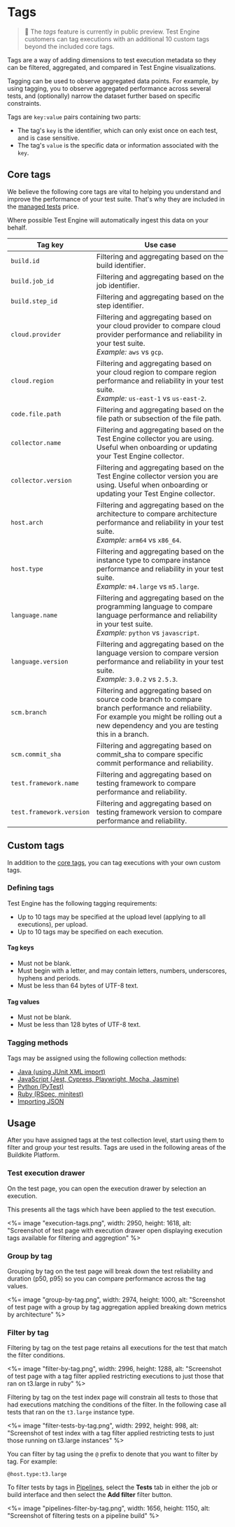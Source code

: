 # Tags

> 📘
> The _tags_ feature is currently in public preview. Test Engine customers can tag executions with an additional 10 custom tags beyond the included core tags.

Tags are a way of adding dimensions to test execution metadata so they can be filtered, aggregated, and compared in Test Engine visualizations.

Tagging can be used to observe aggregated data points. For example, by using tagging, you to observe aggregated performance across several tests, and (optionally) narrow the dataset further based on specific constraints.

Tags are `key:value` pairs containing two parts:

- The tag's `key` is the identifier, which can only exist once on each test, and is case sensitive.
- The tag's `value` is the specific data or information associated with the `key`.

## Core tags

We believe the following core tags are vital to helping you understand and improve the performance of your test suite. That's why they are included in the [managed tests](/docs/test-engine/usage_and_billing#managed-tests) price.

Where possible Test Engine will automatically ingest this data on your behalf.

<table class="responsive-table">
  <thead>
    <tr>
      <th>Tag key</th>
      <th>Use case</th>
    </tr>
  </thead>
  <tbody>
    <tr>
      <td><code>build.id</code></td>
      <td>Filtering and aggregating based on the build identifier.</td>
    </tr>
    <tr>
      <td><code>build.job_id</code></td>
      <td>Filtering and aggregating based on the job identifier.</td>
    </tr>
    <tr>
      <td><code>build.step_id</code></td>
      <td>Filtering and aggregating based on the step identifier.</td>
    </tr>
    <tr>
      <td><code>cloud.provider</code></td>
      <td>
        Filtering and aggregating based on your cloud provider to compare cloud provider performance and reliability in your test suite.<br/><em>Example:</em> <code>aws</code> vs <code>gcp</code>.
      </td>
    </tr>
    <tr>
      <td><code>cloud.region</code></td>
      <td>
        Filtering and aggregating based on your cloud region to compare region performance and reliability in your test suite.<br/><em>Example:</em> <code>us-east-1</code> vs <code>us-east-2</code>.
      </td>
    </tr>
    <tr>
      <td><code>code.file.path</code></td>
      <td>
        Filtering and aggregating based on the file path or subsection of the file path.
      </td>
    </tr>
    <tr>
      <td><code>collector.name</code></td>
      <td>
        Filtering and aggregating based on the Test Engine collector you are using. Useful when onboarding or updating your Test Engine collector.
      </td>
    </tr>
    <tr>
      <td><code>collector.version</code></td>
      <td>
        Filtering and aggregating based on the Test Engine collector version you are using. Useful when onboarding or updating your Test Engine collector.
      </td>
    </tr>
    <tr>
      <td><code>host.arch</code></td>
      <td>
        Filtering and aggregating based on the architecture to compare architecture performance and reliability in your test suite.<br/><em>Example:</em> <code>arm64</code> vs <code>x86_64</code>.
      </td>
    </tr>
    <tr>
      <td><code>host.type</code></td>
      <td>
        Filtering and aggregating based on the instance type to compare instance performance and reliability in your test suite.<br/><em>Example:</em> <code>m4.large</code> vs <code>m5.large</code>.
      </td>
    </tr>
    <tr>
      <td><code>language.name</code></td>
      <td>
        Filtering and aggregating based on the programming language to compare language performance and reliability in your test suite.<br/><em>Example:</em> <code>python</code> vs <code>javascript</code>.
      </td>
    </tr>
    <tr>
      <td><code>language.version</code></td>
      <td>
        Filtering and aggregating based on the language version to compare version performance and reliability in your test suite.<br/><em>Example:</em> <code>3.0.2</code> vs <code>2.5.3</code>.
      </td>
    </tr>
    <tr>
      <td><code>scm.branch</code></td>
      <td>
        Filtering and aggregating based on source code branch to compare branch performance and reliability. For example you might be rolling out a new dependency and you are testing this in a branch.
      </td>
    </tr>
    <tr>
      <td><code>scm.commit_sha</code></td>
      <td>
        Filtering and aggregating based on commit_sha to compare specific commit performance and reliability.
      </td>
    </tr>
    <tr>
      <td><code>test.framework.name</code></td>
      <td>
        Filtering and aggregating based on testing framework to compare performance and reliability.
      </td>
    </tr>
    <tr>
      <td><code>test.framework.version</code></td>
      <td>
        Filtering and aggregating based on testing framework version to compare performance and reliability.
      </td>
    </tr>
  </tbody>
</table>

## Custom tags

In addition to the [core tags](#core-tags), you can tag executions with your own custom tags.

### Defining tags

Test Engine has the following tagging requirements:

- Up to 10 tags may be specified at the upload level (applying to all executions), per upload.
- Up to 10 tags may be specified on each execution.

#### Tag keys

- Must not be blank.
- Must begin with a letter, and may contain letters, numbers, underscores, hyphens and periods.
- Must be less than 64 bytes of UTF-8 text.

#### Tag values

- Must not be blank.
- Must be less than 128 bytes of UTF-8 text.

### Tagging methods

Tags may be assigned using the following collection methods:

- [Java (using JUnit XML import)](/docs/test-engine/importing-junit-xml)
- [JavaScript (Jest, Cypress, Playwright, Mocha, Jasmine)](/docs/test-engine/javascript-collectors#upload-custom-tags-for-test-executions)
- [Python (PyTest)](/docs/test-engine/python-collectors#pytest-collector-upload-custom-tags-for-test-executions)
- [Ruby (RSpec, minitest)](/docs/test-engine/ruby-collectors#upload-custom-tags-for-test-executions)
- [Importing JSON](/docs/test-engine/importing-json#json-test-results-data-reference-execution-level-custom-tags)

## Usage

After you have assigned tags at the test collection level, start using them to filter and group your test results. Tags are used in the following areas of the Buildkite Platform.

### Test execution drawer

On the test page, you can open the execution drawer by selection an execution.

This presents all the tags which have been applied to the test execution.

<%= image "execution-tags.png", width: 2950, height: 1618, alt: "Screenshot of test page with execution drawer open displaying execution tags available for filtering and aggregtion" %>

### Group by tag

Grouping by tag on the test page will break down the test reliability and duration (p50, p95) so you can compare performance across the tag values.

<%= image "group-by-tag.png", width: 2974, height: 1000, alt: "Screenshot of test page with a group by tag aggregation applied breaking down metrics by architecture" %>

### Filter by tag

Filtering by tag on the test page retains all executions for the test that match the filter conditions.

<%= image "filter-by-tag.png", width: 2996, height: 1288, alt: "Screenshot of test page with a tag filter applied restricting executions to just those that ran on t3.large in ruby" %>

Filtering by tag on the test index page will constrain all tests to those that had executions matching the conditions of the filter. In the following case all tests that ran on the `t3.large` instance type.

<%= image "filter-tests-by-tag.png", width: 2992, height: 998, alt: "Screenshot of test index with a tag filter applied restricting tests to just those running on t3.large instances" %>

You can filter by tag using the `@` prefix to denote that you want to filter by tag. For example:

```
@host.type:t3.large
```

To filter tests by tags in [Pipelines](/docs/pipelines), select the **Tests** tab in either the job or build interface and then select the **Add filter** filter button.

<%= image "pipelines-filter-by-tag.png", width: 1656, height: 1150, alt: "Screenshot of filtering tests on a pipeline build" %>

